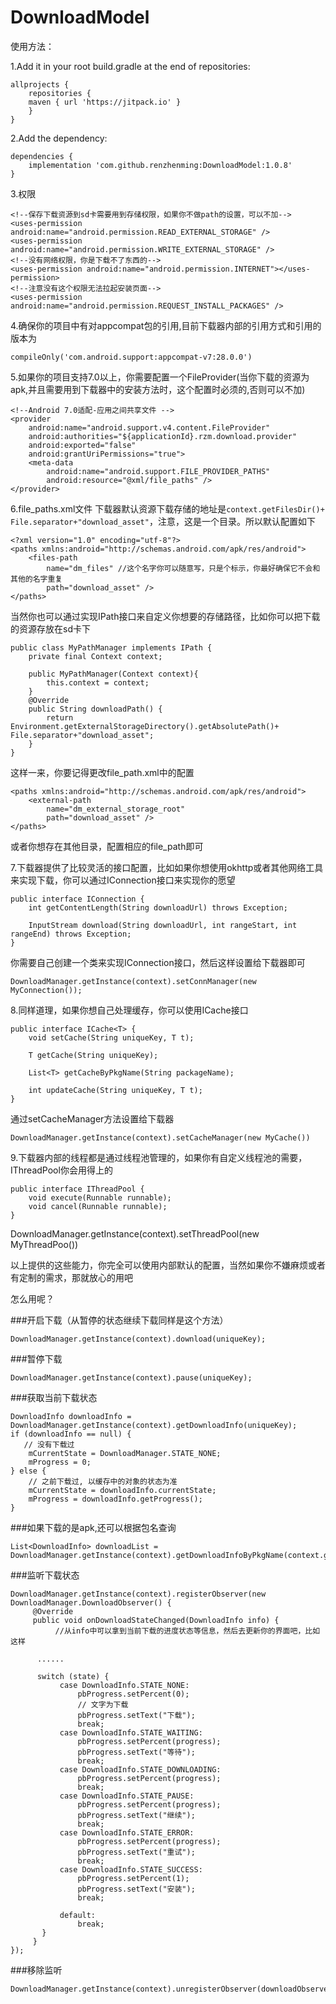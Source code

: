 # DownloadModel

使用方法：

1.Add it in your root build.gradle at the end of repositories:
```
allprojects {
    repositories {
	maven { url 'https://jitpack.io' }
    }
}	
```

2.Add the dependency:
```
dependencies {
    implementation 'com.github.renzhenming:DownloadModel:1.0.8'
}
```

3.权限
```
<!--保存下载资源到sd卡需要用到存储权限，如果你不做path的设置，可以不加-->
<uses-permission android:name="android.permission.READ_EXTERNAL_STORAGE" />
<uses-permission android:name="android.permission.WRITE_EXTERNAL_STORAGE" />
<!--没有网络权限，你是下载不了东西的-->
<uses-permission android:name="android.permission.INTERNET"></uses-permission>
<!--注意没有这个权限无法拉起安装页面-->
<uses-permission android:name="android.permission.REQUEST_INSTALL_PACKAGES" />
```

4.确保你的项目中有对appcompat包的引用,目前下载器内部的引用方式和引用的版本为
```
compileOnly('com.android.support:appcompat-v7:28.0.0')
```

5.如果你的项目支持7.0以上，你需要配置一个FileProvider(当你下载的资源为apk,并且需要用到下载器中的安装方法时，这个配置时必须的,否则可以不加)
```
<!--Android 7.0适配-应用之间共享文件 -->
<provider
    android:name="android.support.v4.content.FileProvider"
    android:authorities="${applicationId}.rzm.download.provider"
    android:exported="false"
    android:grantUriPermissions="true">
    <meta-data
        android:name="android.support.FILE_PROVIDER_PATHS"
        android:resource="@xml/file_paths" />
</provider>        
```
6.file_paths.xml文件
下载器默认资源下载存储的地址是`context.getFilesDir()+ File.separator+"download_asset"`，注意，这是一个目录。所以默认配置如下
```
<?xml version="1.0" encoding="utf-8"?>
<paths xmlns:android="http://schemas.android.com/apk/res/android">
    <files-path
        name="dm_files" //这个名字你可以随意写，只是个标示，你最好确保它不会和其他的名字重复
        path="download_asset" />
</paths>
```
当然你也可以通过实现IPath接口来自定义你想要的存储路径，比如你可以把下载的资源存放在sd卡下
```
public class MyPathManager implements IPath {
    private final Context context;

    public MyPathManager(Context context){
        this.context = context;
    }
    @Override
    public String downloadPath() {
        return Environment.getExternalStorageDirectory().getAbsolutePath()+ File.separator+"download_asset";
    }
}
```

这样一来，你要记得更改file_path.xml中的配置
```
<paths xmlns:android="http://schemas.android.com/apk/res/android">
    <external-path
        name="dm_external_storage_root"
        path="download_asset" />
</paths>
```

或者你想存在其他目录，配置相应的file_path即可

7.下载器提供了比较灵活的接口配置，比如如果你想使用okhttp或者其他网络工具来实现下载，你可以通过IConnection接口来实现你的愿望
```
public interface IConnection {
    int getContentLength(String downloadUrl) throws Exception;

    InputStream download(String downloadUrl, int rangeStart, int rangeEnd) throws Exception;
}
```
你需要自己创建一个类来实现IConnection接口，然后这样设置给下载器即可
```
DownloadManager.getInstance(context).setConnManager(new MyConnection());
```

8.同样道理，如果你想自己处理缓存，你可以使用ICache接口
```
public interface ICache<T> {
    void setCache(String uniqueKey, T t);

    T getCache(String uniqueKey);

    List<T> getCacheByPkgName(String packageName);

    int updateCache(String uniqueKey, T t);
}
```
通过setCacheManager方法设置给下载器
```
DownloadManager.getInstance(context).setCacheManager(new MyCache())
```

9.下载器内部的线程都是通过线程池管理的，如果你有自定义线程池的需要，IThreadPool你会用得上的
```
public interface IThreadPool {
    void execute(Runnable runnable);
    void cancel(Runnable runnable);
}
```
DownloadManager.getInstance(context).setThreadPool(new MyThreadPoo())

以上提供的这些能力，你完全可以使用内部默认的配置，当然如果你不嫌麻烦或者有定制的需求，那就放心的用吧

怎么用呢？

 ###开启下载（从暂停的状态继续下载同样是这个方法）
 ```
 DownloadManager.getInstance(context).download(uniqueKey);
 ```
 ###暂停下载
  ```
 DownloadManager.getInstance(context).pause(uniqueKey);
 ```
 ###获取当前下载状态
 ```
 DownloadInfo downloadInfo = DownloadManager.getInstance(context).getDownloadInfo(uniqueKey);
 if (downloadInfo == null) {
    // 没有下载过
     mCurrentState = DownloadManager.STATE_NONE;
     mProgress = 0;
 } else {
     // 之前下载过, 以缓存中的对象的状态为准
     mCurrentState = downloadInfo.currentState;
     mProgress = downloadInfo.getProgress();
 }
 ```
 
 ###如果下载的是apk,还可以根据包名查询
 ```
 List<DownloadInfo> downloadList = DownloadManager.getInstance(context).getDownloadInfoByPkgName(context.getPackageName());
 ```
	
 ###监听下载状态
 ```
 DownloadManager.getInstance(context).registerObserver(new DownloadManager.DownloadObserver() {
      @Override
      public void onDownloadStateChanged(DownloadInfo info) {
           //从info中可以拿到当前下载的进度状态等信息，然后去更新你的界面吧，比如这样
	   
	   ......
	   
	   switch (state) {
            case DownloadInfo.STATE_NONE:
                pbProgress.setPercent(0);
                // 文字为下载
                pbProgress.setText("下载");
                break;
            case DownloadInfo.STATE_WAITING:
                pbProgress.setPercent(progress);
                pbProgress.setText("等待");
                break;
            case DownloadInfo.STATE_DOWNLOADING:
                pbProgress.setPercent(progress);
                break;
            case DownloadInfo.STATE_PAUSE:
                pbProgress.setPercent(progress);
                pbProgress.setText("继续");
                break;
            case DownloadInfo.STATE_ERROR:
                pbProgress.setPercent(progress);
                pbProgress.setText("重试");
                break;
            case DownloadInfo.STATE_SUCCESS:
                pbProgress.setPercent(1);
                pbProgress.setText("安装");
                break;

            default:
                break;
        }
      }
});
 ```
 ###移除监听
 ```
 DownloadManager.getInstance(context).unregisterObserver(downloadObserver);
 ```

